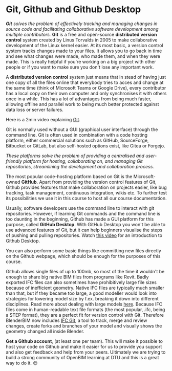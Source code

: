 # Git, Github and Github Desktop

***Git** solves the problem of effectively tracking and managing changes in source code and facilitating collaborative software development among multiple contributors.*
**Git** is a free and open-source **distributed version control** system created by Linus Torvalds in 2005 to make collaborative development of the Linux kernel easier. At its most basic, a version control system tracks changes made to your files. It allows you to go back in time and see what changes were made, who made them, and when they were made. This is really helpful if you're working on a big project with other people or if you want to make sure you don't lose any important work. 

A **distributed version control** system just means that in stead of having just one copy of all the files online that everybody tries to acces and change at the same time (think of Microsoft Teams or Google Drive), every contributor has a local copy on their own computer and only synchronises it with others once in a while. This has a lot of advantages from being much faster, allowing offline and parallel work to being much better protected against data loss or server failures.

Here is a 2min video explaining [Git](https://www.youtube.com/watch?v=2ReR1YJrNOM).

Git is normally used without a GUI (graphical user interface) through the command line. Git is often used in combination with a code hosting platform, either commercial solutions such as GitHub, SourceForge, Bitbucket or GitLab, but also self-hosted options exist, like Gitea or Forgejo. 

*These platforms solve the problem of providing a centralised and user-friendly platform for hosting, collaborating on, and managing Git repositories, streamlining the development and collaboration process.*

The most popular code-hosting platform based on Git is the Microsoft-owned **GitHub**. Apart from providing the version control features of Git, Github provides features that make collaboration on projects easier, like bug tracking, task management, continuous integration, wikis etc. To further test its possibilities we use it in this course to host all our course documentation.

Usually, software developers use the command line to interact with git repositories. However, if learning Git commands and the command line is too daunting in the beginning, Github has made a GUI platform for this purpose, called **GitHub Desktop**. With GitHub Desktop you won't be able to use advanced features of Git, but it can help beginners visualise the steps of pushing and pulling repositories. Watch [this video](https://www.youtube.com/watch?v=8Dd7KRpKeaE) for an introduction to Github Desktop. 

You can also perform some basic things like committing new files directly on the Github webpage, which should be enough for the purposes of this course.

Github allows single files of up to 100mb, so most of the time it wouldn't be enough to share big native BIM files from programs like Revit. Badly exported IFC files can also sometimes have prohibitively large file sizes because of inefficient geometry. Native IFC files are typically much smaller than that, but if they became too large, a good modeller would look into strategies for lowering model size by f.ex. breaking it down into different disciplines. Read more about dealing with large models [here](https://blenderbim.org/docs/users/dealing_with_large_models.html).  Because IFC files come in human-readable text file formats (the most popular, .ifc,  being a STEP format), they are a perfect fit for version control with Git. Therefore BlenderBIM now includes [IFC Git](https://blenderbim.org/docs/users/git_support.html), a tool to track, merge and review changes, create forks and branches of your model and visually shows the geometry changed all inside Blender. 

**Get a Github account**, (at least one per team). This will make it possible to host your code on Github and make it easier for us to provide you support and also get feedback and help from your peers. Ultimately we are trying to build a strong community of OpenBIM learning at DTU and this is a great way to do it. 😊
